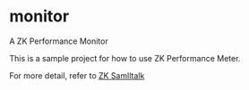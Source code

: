 monitor
=======

A ZK Performance Monitor

This is a sample project for how to use ZK Performance Meter.

For more detail, refer to [ZK Samlltalk](http://books.zkoss.org/wiki/Small_Talks/2010/January/A_ZK_Performance_Monitor)
